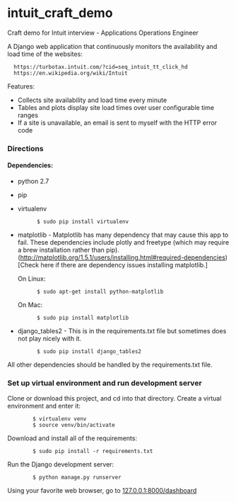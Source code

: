 # intuit_craft_demo
Craft demo for Intuit interview - Applications Operations Engineer

A Django web application that continuously monitors the availability and load time of the websites:

      https://turbotax.intuit.com/?cid=seq_intuit_tt_click_hd
      https://en.wikipedia.org/wiki/Intuit
      
Features:
- Collects site availability and load time every minute
- Tables and plots display site load times over user configurable time ranges
- If a site is unavailable, an email is sent to myself with the HTTP error code

### Directions

#### Dependencies:

- python 2.7

- pip

- virtualenv

            $ sudo pip install virtualenv

- matplotlib - Matplotlib has many dependency that may cause this app to fail.  These dependencies include
    plotly and freetype (which may require a brew installation rather than pip).
    (http://matplotlib.org/1.5.1/users/installing.html#required-dependencies)[Check here if there are
    dependency issues installing matplotlib.]

    On Linux:

            $ sudo apt-get install python-matplotlib

    On Mac:

            $ sudo pip install matplotlib

- django_tables2 - This is in the requirements.txt file but sometimes does not play nicely with it.

            $ sudo pip install django_tables2



All other dependencies should be handled by the requirements.txt file.

### Set up virtual environment and run development server

Clone or download this project, and cd into that directory.  Create a virtual environment and enter it:

            $ virtualenv venv
            $ source venv/bin/activate

Download and install all of the requirements:

            $ sudo pip install -r requirements.txt

Run the Django development server:

            $ python manage.py runserver

Using your favorite web browser, go to [127.0.0.1:8000/dashboard](http://127.0.0.1:8000/dashboard)
